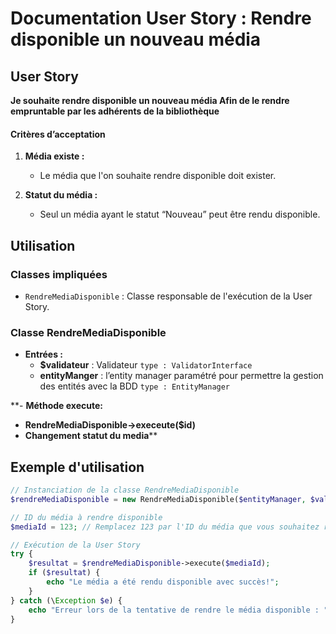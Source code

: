 # Documentation User Story : Rendre disponible un nouveau média

## User Story
**Je souhaite rendre disponible un nouveau média
Afin de le rendre empruntable par les adhérents de la bibliothèque**



#### Critères d’acceptation

1. **Média existe :**
    - Le média que l'on souhaite rendre disponible doit exister.

2. **Statut du média :**
    - Seul un média ayant le statut “Nouveau” peut être rendu disponible.


## Utilisation
### Classes impliquées
- `RendreMediaDisponible` : Classe responsable de l'exécution de la User Story.

### Classe RendreMediaDisponible
- **Entrées :**
   - **$validateur** : Validateur  `type : ValidatorInterface`
   - **entityManger** : l’entity manager paramétré pour permettre la gestion des entités avec la BDD  `type : EntityManager`

**- **Méthode execute:**
   - **RendreMediaDisponible->execeute($id)**
   - **Changement statut du media****




## Exemple d'utilisation

```php
// Instanciation de la classe RendreMediaDisponible
$rendreMediaDisponible = new RendreMediaDisponible($entityManager, $validateur);

// ID du média à rendre disponible
$mediaId = 123; // Remplacez 123 par l'ID du média que vous souhaitez rendre disponible

// Exécution de la User Story
try {
    $resultat = $rendreMediaDisponible->execute($mediaId);
    if ($resultat) {
        echo "Le média a été rendu disponible avec succès!";
    }
} catch (\Exception $e) {
    echo "Erreur lors de la tentative de rendre le média disponible : " . $e->getMessage();
}
